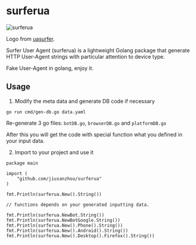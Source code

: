 # surferua

![surferua](https://cloud.githubusercontent.com/assets/597902/16172506/9debc136-357a-11e6-90fb-c7c46f50dff0.png)

Logo from [uasurfer](https://github.com/avct/uasurfer).

Surfer User Agent (surferua) is a lightweight Golang package that generate HTTP User-Agent strings with particular attention to device type.

Fake User-Agent in golang, enjoy it.

## Usage

1. Modify the meta data and generate DB code if necessary

```
go run cmd/gen-db.go data.yaml
```

Re-generate 3 go files: `botDB.go`, `browserDB.go` and `platformDB.go`

After this you will get the code with special function what you defined in your input data.

2. Import to your project and use it

```golang
package main

import (
    "github.com/jiusanzhou/surferua"
)

fmt.Println(surferua.New().String())

// functions depends on your generated inputting data.

fmt.Println(surferua.NewBot.String())
fmt.Println(surferua.NewBotGoogle.String())
fmt.Println(surferua.New().Phone().String())
fmt.Println(surferua.New().Android().String())
fmt.Println(surferua.New().Desktop().Firefox().String())
```
